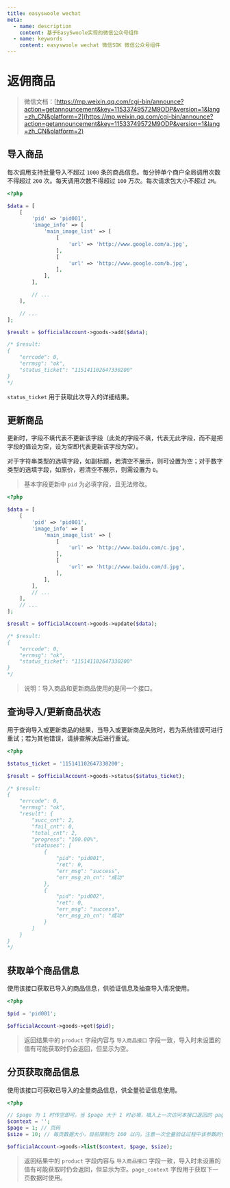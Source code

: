 ```yaml
---
title: easyswoole wechat
meta:
  - name: description
    content: 基于EasySwoole实现的微信公众号组件
  - name: keywords
    content: easyswoole wechat 微信SDK 微信公众号组件
---
```


# 返佣商品

> 微信文档：[https://mp.weixin.qq.com/cgi-bin/announce?action=getannouncement&key=11533749572M9ODP&version=1&lang=zh_CN&platform=2](https://mp.weixin.qq.com/cgi-bin/announce?action=getannouncement&key=11533749572M9ODP&version=1&lang=zh_CN&platform=2)

## 导入商品

每次调用支持批量导入不超过 `1000` 条的商品信息。每分钟单个商户全局调用次数不得超过 `200` 次。每天调用次数不得超过 `100` 万次。每次请求包大小不超过 `2M`。

```php
<?php

$data = [
    [
        'pid' => 'pid001',
        'image_info' => [
            'main_image_list' => [
                [
                    'url' => 'http://www.google.com/a.jpg',
                ],
                [
                    'url' => 'http://www.google.com/b.jpg',
                ],
            ],
        ],

        // ...
    ],

    // ...
];

$result = $officialAccount->goods->add($data);

/* $result:
{
    "errcode": 0,
    "errmsg": "ok",
    "status_ticket": "115141102647330200"
}
*/
```

`status_ticket` 用于获取此次导入的详细结果。

## 更新商品

更新时，字段不填代表不更新该字段（此处的字段不填，代表无此字段，而不是把字段的值设为空，设为空即代表更新该字段为空）。

对于字符串类型的选填字段，如副标题，若清空不展示，则可设置为空；对于数字类型的选填字段，如原价，若清空不展示，则需设置为 `0`。

> 基本字段更新中 `pid` 为必填字段，且无法修改。

```php
<?php

$data = [
    [
        'pid' => 'pid001',
        'image_info' => [
            'main_image_list' => [
                [
                    'url' => 'http://www.baidu.com/c.jpg',
                ],
                [
                    'url' => 'http://www.baidu.com/d.jpg',
                ],
            ],
        ],
        // ...
    ],
    // ...
];

$result = $officialAccount->goods->update($data);

/* $result:
{
    "errcode": 0,
    "errmsg": "ok",
    "status_ticket": "115141102647330200"
}
*/
```

> 说明：导入商品和更新商品使用的是同一个接口。

## 查询导入/更新商品状态

用于查询导入或更新商品的结果，当导入或更新商品失败时，若为系统错误可进行重试；若为其他错误，请排查解决后进行重试。

```php
<?php

$status_ticket = '115141102647330200';

$result = $officialAccount->goods->status($status_ticket);

/* $result:
{
	"errcode": 0,
	"errmsg": "ok",
	"result": {
		"succ_cnt": 2,
		"fail_cnt": 0,
		"total_cnt": 2,
		"progress": "100.00%",
		"statuses": [
            {
				"pid": "pid001",
				"ret": 0,
				"err_msg": "success",
				"err_msg_zh_cn": "成功"
			},
			{
				"pid": "pid002",
				"ret": 0,
				"err_msg": "success",
				"err_msg_zh_cn": "成功"
			}
		]
	}
}
*/
```

## 获取单个商品信息

使用该接口获取已导入的商品信息，供验证信息及抽查导入情况使用。

```php
<?php

$pid = 'pid001';

$officialAccount->goods->get($pid);
```

> 返回结果中的 `product` 字段内容与 `导入商品接口` 字段一致，导入时未设置的值有可能获取时仍会返回，但显示为空。

## 分页获取商品信息

使用该接口可获取已导入的全量商品信息，供全量验证信息使用。

```php
<?php

// $page 为 1 时传空即可。当 $page 大于 1 时必填，填入上一次访问本接口返回的 page_context。
$context = '';  
$page = 1; // 页码
$size = 10; // 每页数据大小，目前限制为 100 以内，注意一次全量验证过程中该参数的值需保持不变

$officialAccount->goods->list($context, $page, $size);
```

> 返回结果中的 `product` 字段内容与 `导入商品接口` 字段一致，导入时未设置的值有可能获取时仍会返回，但显示为空。`page_context` 字段用于获取下一页数据时使用。